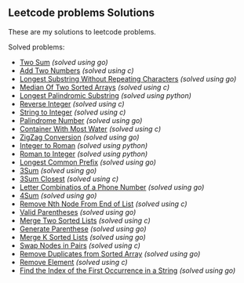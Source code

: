 ## Leetcode problems Solutions

These are my solutions to leetcode problems.

Solved problems:

- [Two Sum](/golang/two-sum/main.go) _(solved using go)_
- [Add Two Numbers](/c/add-two-numbers/main.c) _(solved using c)_
- [Longest Substring Without Repeating Characters](/golang/longest-substring/main.g) _(solved using go)_
- [Median Of Two Sorted Arrays](/c/median-of-two-sorted-arrays/main.c) _(solved using c)_
- [Longest Palindromic Substring](/python/longest-palindromic-substring/main.py) _(solved using python)_
- [Reverse Integer](/c/reverse-integer/main.c) _(solved using c)_
- [String to Integer](/c/string-to-integer/main.c) _(solved using c)_
- [Palindrome Number](/golang/palindrome-number/main.go) _(solved using go)_
- [Container With Most Water](/c/container-with-most-water/main.c) _(solved using c)_
- [ZigZag Conversion](/golang/zigzag-conversion/main.go) _(solved using go)_
- [Integer to Roman](/python/integer-to-roman/main.py) _(solved using python)_
- [Roman to Integer](/python/roman-to-integer/main.py) _(solved using python)_
- [Longest Common Prefix](/golang/longest-common-prefix/main.go) _(solved using go)_
- [3Sum](/golang/3-sum/main.go) _(solved using go)_
- [3Sum Closest](/c/3sum-closest/main.c) _(solved using c)_
- [Letter Combinatios of a Phone Number](/golang/letter-combinations-of-a-phone-number/main.go) _(solved using go)_
- [4Sum](/golang/4-sum/main.go) _(solved using go)_
- [Remove Nth Node From End of List](/c/remove-nth-node-from-end-of-list/main.c) _(solved using c)_
- [Valid Parentheses](/golang/valid-parentheses/main.go) _(solved using go)_
- [Merge Two Sorted Lists](/c/merge-two-sorted-lists/main.c) _(solved using c)_
- [Generate Parenthese](/golang/generate-parenthese/main.go) _(solved using go)_
- [Merge K Sorted Lists](/golang/merge-k-sorted-lists/main.go) _(solved using go)_
- [Swap Nodes in Pairs](/c/swap-nodes-in-pairs/main.c) _(solved using c)_
- [Remove Duplicates from Sorted Array](/golang/merge-k-sorted-lists/main.go) _(solved using go)_
- [Remove Element](/c/remove-element/main.c) _(solved using c)_
- [Find the Index of the First Occurrence in a String](/golang/find-the-index-of-the-first-occurrence-in-a-string/main.go) _(solved using go)_
